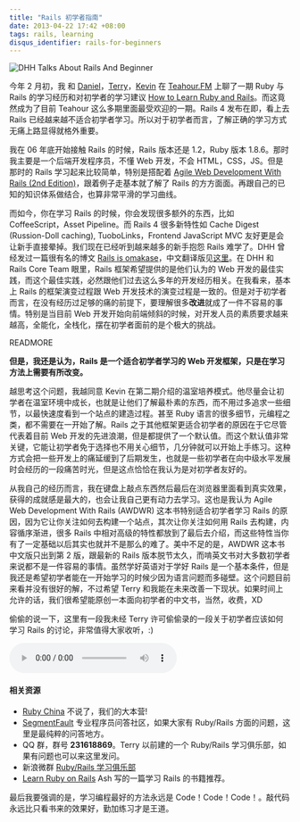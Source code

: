```yaml
---
title: "Rails 初学者指南"
date: 2013-04-22 17:42 +08:00
tags: rails, learning
disqus_identifier: rails-for-beginners
---
```


![DHH Talks About Rails And Beginner](rails-for-beginners/dhh-talks-about-rails-and-beginners.png)

今年 2 月初，我 和 [Daniel](http://lvguoning.com)，[Terry](http://terrytai.com)，[Kevin](http://knwang.com) 在 [Teahour.FM](http://teahour.fm) 上聊了一期 Ruby 与 Rails 的学习经历和对初学者的学习建议 [How to Learn Ruby and Rails](http://teahour.fm/2013/02/03/learning-ruby-and-rails.html)。而这竟然成为了目前 Teahour 这么多期里面最受欢迎的一期。Rails 4 发布在即，看上去 Rails 已经越来越不适合初学者学习。所以对于初学者而言，了解正确的学习方式无痛上路显得就格外重要。

我在 06 年底开始接触 Rails 的时候，Rails 版本还是 1.2，Ruby 版本 1.8.6。那时我主要是一个后端开发程序员，不懂 Web 开发，不会 HTML，CSS，JS。但是那时的 Rails 学习起来比较简单，特别是搭配着 [Agile Web Development With Rails (2nd Edition)](http://pragprog.com/book/rails4/agile-web-development-with-rails)，跟着例子走基本就了解了 Rails 的方方面面。再跟自己的已知的知识体系做结合，也算非常平滑的学习曲线。

而如今，你在学习 Rails 的时候，你会发现很多额外的东西，比如 CoffeeScript，Asset Pipeline。而 Rails 4 很多新特性如 Cache Digest (Russion-Doll caching), TuoboLinks，Frontend JavaScript MVC 友好更是会让新手直接晕掉。我们现在已经听到越来越多的新手抱怨 Rails 难学了。DHH 曾经发过一篇很有名的博文 [Rails is omakase](http://david.heinemeierhansson.com/2012/rails-is-omakase.html)，中文翻译版见[这里](http://ruby-china.org/topics/7791)。在 DHH 和 Rails Core Team 眼里，Rails 框架希望提供的是他们认为的 Web 开发的最佳实践，而这个最佳实践，必然跟他们过去这么多年的开发经历相关。在我看来，基本上 Rails 的框架演变过程跟 Web 开发技术的演变过程是一致的。但是对于初学者而言，在没有经历过足够的痛的前提下，要理解很多**改进**就成了一件不容易的事情。特别是当目前 Web 开发开始向前端倾斜的时候，对开发人员的素质要求越来越高，全能化，全栈化，摆在初学者面前的是个极大的挑战。

READMORE

**但是，我还是认为，Rails 是一个适合初学者学习的 Web 开发框架，只是在学习方法上需要有所改变。**

越思考这个问题，我越同意 Kevin 在第二期介绍的温室培养模式。他尽量会让初学者在温室环境中成长，也就是让他们了解最朴素的东西，而不用过多追求一些细节，以最快速度看到一个站点的建造过程。甚至 Ruby 语言的很多细节，元编程之类，都不需要在一开始了解。Rails 之于其他框架更适合初学者的原因在于它尽管代表着目前 Web 开发的先进浪潮，但是都提供了一个默认值。而这个默认值非常关键，它能让初学者免于选择也不用关心细节，几分钟就可以开始上手练习。这种方式会把一些开发上的痛延缓到了后期发生，也就是一些初学者在向中级水平发展时会经历的一段痛苦时光，但是这点恰恰在我认为是对初学者友好的。

从我自己的经历而言，我在键盘上敲点东西然后最后在浏览器里面看到真实效果，获得的成就感是最大的，也会让我自己更有动力去学习。这也是我认为 Agile Web Development With Rails (AWDWR) 这本书特别适合初学者学习 Rails 的原因，因为它让你关注如何去构建一个站点，其次让你关注如何用 Rails 去构建，内容循序渐进，很多 Rails 中相对高级的特性都放到了最后去介绍，而这些特性当你有了一定基础以后其实也就并不是那么的难了。美中不足的是，AWDWR 这本书中文版只出到第 2 版，跟最新的 Rails 版本脱节太久，而啃英文书对大多数初学者来说都不是一件容易的事情。虽然学好英语对于学好 Rails 是一个基本条件，但是我还是希望初学者能在一开始学习的时候少因为语言问题而多碰壁。这个问题目前来看并没有很好的解，不过希望 Terry 和我能在未来改善一下现状。如果时间上允许的话，我们很希望能原创一本面向初学者的中文书，当然，收费，XD

偷偷的说一下，这里有一段我未经 Terry 许可偷偷录的一段关于初学者应该如何学习 Rails 的讨论，非常值得大家收听，:)

<audio controls name="media">
  <source src="http://screencasts.b0.upaiyun.com/podcasts/rails_for_beginner.m4a" type="audio/mpeg">
</audio>

#### 相关资源 ####

* [Ruby China](http://ruby-china.org)  不说了，我们的大本营!
* [SegmentFault](http://segmentfault.com)  专业程序员问答社区，如果大家有 Ruby/Rails 方面的问题，这里是最纯粹的问答地方。
* QQ 群，群号 **231618869**。Terry 以前建的一个 Ruby/Rails 学习俱乐部，如果有问题也可以来这里发问。
* 新浪微群 [Ruby/Rails 学习俱乐部](http://q.weibo.com/1686875)
* [Learn Ruby on Rails](http://blog.ashchan.com/archive/2011/08/21/learn-ruby-on-rails/) Ash 写的一篇学习 Rails 的书籍推荐。


最后我要强调的是，学习编程最好的方法永远是 Code！Code！Code！。敲代码永远比只看书来的效果好，勤加练习才是王道。

